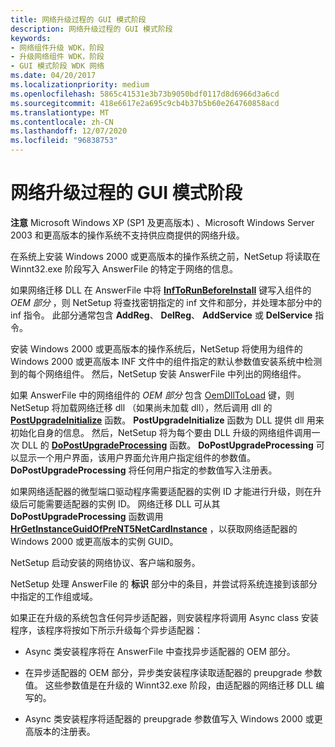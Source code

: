 ```yaml
---
title: 网络升级过程的 GUI 模式阶段
description: 网络升级过程的 GUI 模式阶段
keywords:
- 网络组件升级 WDK，阶段
- 升级网络组件 WDK，阶段
- GUI 模式阶段 WDK 网络
ms.date: 04/20/2017
ms.localizationpriority: medium
ms.openlocfilehash: 5865c41531e3b73b9050bdf0117d8d6966d3a6cd
ms.sourcegitcommit: 418e6617e2a695c9cb4b37b5b60e264760858acd
ms.translationtype: MT
ms.contentlocale: zh-CN
ms.lasthandoff: 12/07/2020
ms.locfileid: "96838753"
---
```

# <a name="gui-mode-phase-of-the-network-upgrade-process"></a>网络升级过程的 GUI 模式阶段





**注意**  Microsoft Windows XP (SP1 及更高版本) 、Microsoft Windows Server 2003 和更高版本的操作系统不支持供应商提供的网络升级。

 

在系统上安装 Windows 2000 或更高版本的操作系统之前，NetSetup 将读取在 Winnt32.exe 阶段写入 AnswerFile 的特定于网络的信息。

如果网络迁移 DLL 在 AnswerFile 中将 [**InfToRunBeforeInstall**](/previous-versions/windows/hardware/network/ff559059(v=vs.85)) 键写入组件的 *OEM 部分* ，则 NetSetup 将查找密钥指定的 inf 文件和部分，并处理本部分中的 inf 指令。 此部分通常包含 **AddReg**、 **DelReg**、 **AddService** 或 **DelService** 指令。

安装 Windows 2000 或更高版本的操作系统后，NetSetup 将使用为组件的 Windows 2000 或更高版本 INF 文件中的组件指定的默认参数值安装系统中检测到的每个网络组件。 然后，NetSetup 安装 AnswerFile 中列出的网络组件。

如果 AnswerFile 中的网络组件的 *OEM 部分* 包含 [OemDllToLoad](examining-the-answerfile.md) 键，则 NetSetup 将加载网络迁移 dll （如果尚未加载 dll），然后调用 dll 的 [**PostUpgradeInitialize**](/previous-versions/windows/hardware/network/ff562410(v=vs.85)) 函数。 **PostUpgradeInitialize** 函数为 DLL 提供 dll 用来初始化自身的信息。 然后，NetSetup 将为每个要由 DLL 升级的网络组件调用一次 DLL 的 [**DoPostUpgradeProcessing**](/previous-versions/windows/hardware/network/ff545629(v=vs.85)) 函数。 **DoPostUpgradeProcessing** 可以显示一个用户界面，该用户界面允许用户指定组件的参数值。 **DoPostUpgradeProcessing** 将任何用户指定的参数值写入注册表。

如果网络适配器的微型端口驱动程序需要适配器的实例 ID 才能进行升级，则在升级后可能需要适配器的实例 ID。 网络迁移 DLL 可从其 **DoPostUpgradeProcessing** 函数调用 [**HrGetInstanceGuidOfPreNT5NetCardInstance**](/previous-versions/windows/hardware/network/ff546613(v=vs.85)) ，以获取网络适配器的 Windows 2000 或更高版本的实例 GUID。

NetSetup 启动安装的网络协议、客户端和服务。

NetSetup 处理 AnswerFile 的 **标识** 部分中的条目，并尝试将系统连接到该部分中指定的工作组或域。

如果正在升级的系统包含任何异步适配器，则安装程序将调用 Async class 安装程序，该程序将按如下所示升级每个异步适配器：

-   Async 类安装程序将在 AnswerFile 中查找异步适配器的 OEM 部分。

-   在异步适配器的 OEM 部分，异步类安装程序读取适配器的 preupgrade 参数值。 这些参数值是在升级的 Winnt32.exe 阶段，由适配器的网络迁移 DLL 编写的。

-   Async 类安装程序将适配器的 preupgrade 参数值写入 Windows 2000 或更高版本的注册表。

 

